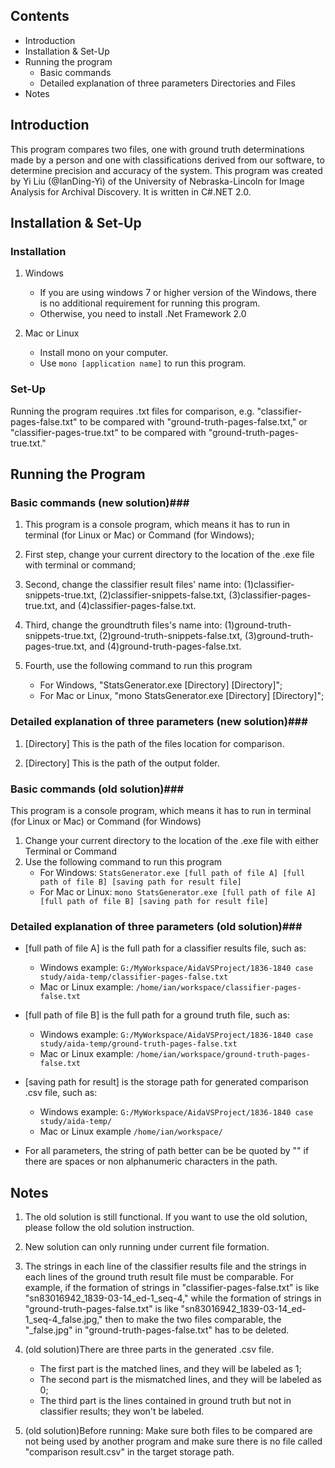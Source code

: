 ## Contents ##
* Introduction
* Installation & Set-Up
* Running the program
  - Basic commands
  - Detailed explanation of three parameters Directories and Files
* Notes

## Introduction ##
This program compares two files, one with ground truth determinations made by a person and one with classifications derived from our software, to determine precision and accuracy of the system. This program was created by Yi Liu (@IanDing-Yi) of the University of Nebraska-Lincoln for Image Analysis for Archival Discovery. It is written in C#.NET 2.0.

## Installation & Set-Up ##

### Installation ###
1. Windows
	- If you are using windows 7 or higher version of the Windows, there is no additional requirement for running this program.
	- Otherwise, you need to install .Net Framework 2.0

2. Mac or Linux
	- Install mono on your computer.
	- Use `mono [application name]` to run this program.

### Set-Up ###
Running the program requires .txt files for comparison, e.g. "classifier-pages-false.txt" to be compared with "ground-truth-pages-false.txt," or "classifier-pages-true.txt" to be compared with "ground-truth-pages-true.txt."

## Running the Program ##

### Basic commands (new solution)###
1. This program is a console program, which means it has to run in terminal (for Linux or Mac) or Command (for Windows);

2. First step, change your current directory to the location of the .exe file with terminal or command;

3. Second, change the classifier result files' name into: (1)classifier-snippets-true.txt, (2)classifier-snippets-false.txt, (3)classifier-pages-true.txt, and (4)classifier-pages-false.txt.

4. Third, change the groundtruth files's name into: (1)ground-truth-snippets-true.txt, (2)ground-truth-snippets-false.txt, (3)ground-truth-pages-true.txt, and (4)ground-truth-pages-false.txt.

3. Fourth, use the following command to run this program
	- For Windows, "StatsGenerator.exe [Directory] [Directory]";
	- For Mac or Linux, "mono StatsGenerator.exe [Directory] [Directory]";

### Detailed explanation of three parameters (new solution)###
1. [Directory]
	This is the path of the files location for comparison.

2. [Directory]
	This is the path of the output folder.

### Basic commands (old solution)###
This program is a console program, which means it has to run in terminal (for Linux or Mac) or Command (for Windows)  
1. Change your current directory to the location of the .exe file with either Terminal or Command  
3. Use the following command to run this program
	- For Windows: `StatsGenerator.exe [full path of file A] [full path of file B] [saving path for result file]`
	- For Mac or Linux: `mono StatsGenerator.exe [full path of file A] [full path of file B] [saving path for result file]`

### Detailed explanation of three parameters (old solution)###

* [full path of file A] is the full path for a classifier results file, such as:
	- Windows example: `G:/MyWorkspace/AidaVSProject/1836-1840 case study/aida-temp/classifier-pages-false.txt`
	- Mac or Linux example: `/home/ian/workspace/classifier-pages-false.txt`

* [full path of file B] is the full path for a ground truth file, such as:
	- Windows example: `G:/MyWorkspace/AidaVSProject/1836-1840 case study/aida-temp/ground-truth-pages-false.txt`
	- Mac or Linux example: `/home/ian/workspace/ground-truth-pages-false.txt`

* [saving path for result] is the storage path for generated comparison .csv file, such as:
	- Windows example: `G:/MyWorkspace/AidaVSProject/1836-1840 case study/aida-temp/`
	- Mac or Linux example `/home/ian/workspace/`

* For all parameters, the string of path better can be be quoted by "" if there are spaces or non alphanumeric characters in the path.

## Notes ##

1. The old solution is still functional. If you want to use the old solution, please follow the old solution instruction.

2. New solution can only running under current file formation.

3. The strings in each line of the classifier results file and the strings in each lines of the ground truth result file must  be comparable. For example, if the formation of strings in "classifier-pages-false.txt" is like "sn83016942_1839-03-14_ed-1_seq-4," while the formation of strings in "ground-truth-pages-false.txt" is like "sn83016942_1839-03-14_ed-1_seq-4_false.jpg," then to make the two files comparable, the "\_false.jpg" in "ground-truth-pages-false.txt" has to be deleted.

4. (old solution)There are three parts in the generated .csv file.
	- The first part is the matched lines, and they will be labeled as 1;
	- The second part is the mismatched lines, and they will be labeled as 0;
	- The third part is the lines contained in ground truth but not in classifier results; they won't be labeled.

5. (old solution)Before running: Make sure both files to be compared are not being used by another program and make sure there is no file called "comparison result.csv" in the target storage path.
